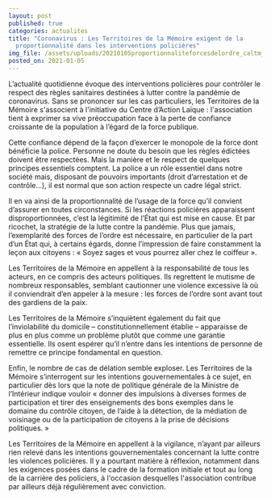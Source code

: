 ```yaml
---
layout: post
published: true
categories: actualites
title: "Coronavirus : Les Territoires de la Mémoire exigent de la
  proportionnalité dans les interventions policières"
img_file: /assets/uploads/20210105proportionnaliteforcesdelordre_caltm_adaptnb.jpg
posted_on: 2021-01-05
---
```

L’actualité quotidienne évoque des interventions policières pour contrôler le respect des règles sanitaires destinées à lutter contre la pandémie de coronavirus. Sans se prononcer sur les cas particuliers, les Territoires de la Mémoire s'associent à l'initiative du Centre d’Action Laïque : l'association tient à exprimer sa vive préoccupation face à la perte de confiance croissante de la population à l’égard de la force publique.

Cette confiance dépend de la façon d’exercer le monopole de la force dont bénéficie la police. Personne ne doute du besoin que les règles édictées doivent être respectées. Mais la manière et le respect de quelques principes essentiels comptent. La police a un rôle essentiel dans notre société mais, disposant de pouvoirs importants (droit d’arrestation et de contrôle…), il est normal que son action respecte un cadre légal strict.

Il en va ainsi de la proportionnalité de l’usage de la force qu’il convient d’assurer en toutes circonstances. Si les réactions policières apparaissent disproportionnées, c’est la légitimité de l’État qui est mise en cause. Et par ricochet, la stratégie de la lutte contre la pandémie. Plus que jamais, l’exemplarité des forces de l’ordre est nécessaire, en particulier de la part d’un État qui, à certains égards, donne l’impression de faire constamment la leçon aux citoyens : « Soyez sages et vous pourrez aller chez le coiffeur ».

Les Territoires de la Mémoire en appellent à la responsabilité de tous les acteurs, en ce compris des acteurs politiques. Ils regrettent le mutisme de nombreux responsables, semblant cautionner une violence excessive là où il conviendrait d’en appeler à la mesure : les forces de l’ordre sont avant tout des gardiens de la paix.

Les Territoires de la Mémoire s’inquiètent également du fait que l’inviolabilité du domicile – constitutionnellement établie – apparaisse de plus en plus comme un problème plutôt que comme une garantie essentielle. Ils osent espérer qu’il n’entre dans les intentions de personne de remettre ce principe fondamental en question.

Enfin, le nombre de cas de délation semble exploser. Les Territoires de la Mémoire s’interrogent sur les intentions gouvernementales à ce sujet, en particulier dès lors que la note de politique générale de la Ministre de l’Intérieur indique vouloir « donner des impulsions à diverses formes de participation et tirer des enseignements des bons exemples dans le domaine du contrôle citoyen, de l’aide à la détection, de la médiation de voisinage ou de la participation de citoyens à la prise de décisions politiques. »

Les Territoires de la Mémoire en appellent à la vigilance, n’ayant par ailleurs rien relevé dans les intentions gouvernementales concernant la lutte contre les violences policières. Il y a pourtant matière à réflexion, notamment dans les exigences posées dans le cadre de la formation initiale et tout au long de la carrière des policiers, à l'occasion desquelles l'association contribue par ailleurs déjà régulièrement avec conviction. 